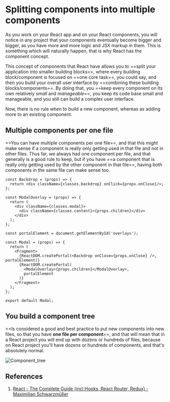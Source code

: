 # Splitting components into multiple components

As you work on your React app and on your React components, you will notice in any project that your components eventually become bigger and bigger, as you have more and more logic and JSX markup in them. This is something which will naturally happen, that is why React has the component concept.

This concept of components that React have allows you to ==split your application into smaller building blocks==, where every building block/component is focused on ==one core task==, you could say, and then you build your overall user interface by ==combining these building blocks/components==. By doing that, you ==keep every component on its own relatively _small_ and _manageable_==, you keep its code base small and manageable, and you still can build a complex user interface.

Now, there is no rule when to build a new component, whereas as adding more to an existing component.

## Multiple components per one file

==You can have multiple components per one file==, and that this might make sense if a component is really only getting used in that file and not in other files. Thus far, we always had one component per file, and that generally is a good rule to keep, but if you have ==a component that is really only getting used by the other component in that file==, having both components in the same file can make sense too.

```react
const Backdrop = (props) => {
  return <div className={classes.backdrop} onClick={props.onClose}/>;
};

const ModalOverlay = (props) => {
  return (
    <div className={classes.modal}>
      <div className={classes.content}>{props.children}</div>
    </div>
  );
};

const portalElement = document.getElementById('overlays');

const Modal = (props) => {
  return (
    <Fragment>
      {ReactDOM.createPortal(<Backdrop onClose={props.onClose} />, portalElement)}
      {ReactDOM.createPortal(
        <ModalOverlay>{props.children}</ModalOverlay>,
        portalElement
      )}
    </Fragment>
  );
};

export default Modal;
```

## You build a component tree

==Is considered a good and best practice to put new components into new files, so that you have **one file per component**==, and that will mean that in a React project you will end up with dozens or hundreds of files, because on React project you'll have dozens or hundreds of components, and that's absolutely normal.

![Component_tree](..\img\Component_tree.jpg)

## References

1. [React - The Complete Guide (incl Hooks, React Router, Redux) - Maximilian Schwarzmüller](https://www.udemy.com/course/react-the-complete-guide-incl-redux/)